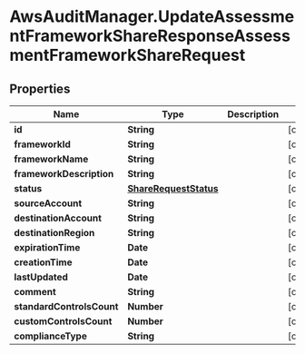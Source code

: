 # AwsAuditManager.UpdateAssessmentFrameworkShareResponseAssessmentFrameworkShareRequest

## Properties

Name | Type | Description | Notes
------------ | ------------- | ------------- | -------------
**id** | **String** |  | [optional] 
**frameworkId** | **String** |  | [optional] 
**frameworkName** | **String** |  | [optional] 
**frameworkDescription** | **String** |  | [optional] 
**status** | [**ShareRequestStatus**](ShareRequestStatus.md) |  | [optional] 
**sourceAccount** | **String** |  | [optional] 
**destinationAccount** | **String** |  | [optional] 
**destinationRegion** | **String** |  | [optional] 
**expirationTime** | **Date** |  | [optional] 
**creationTime** | **Date** |  | [optional] 
**lastUpdated** | **Date** |  | [optional] 
**comment** | **String** |  | [optional] 
**standardControlsCount** | **Number** |  | [optional] 
**customControlsCount** | **Number** |  | [optional] 
**complianceType** | **String** |  | [optional] 


